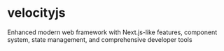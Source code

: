 # velocityjs
Enhanced modern web framework with Next.js-like features, component system, state management, and comprehensive developer tools

